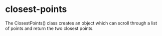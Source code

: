 # closest-points
The ClosestPoints() class creates an object which can scroll through a list of points and return the two closest points.
